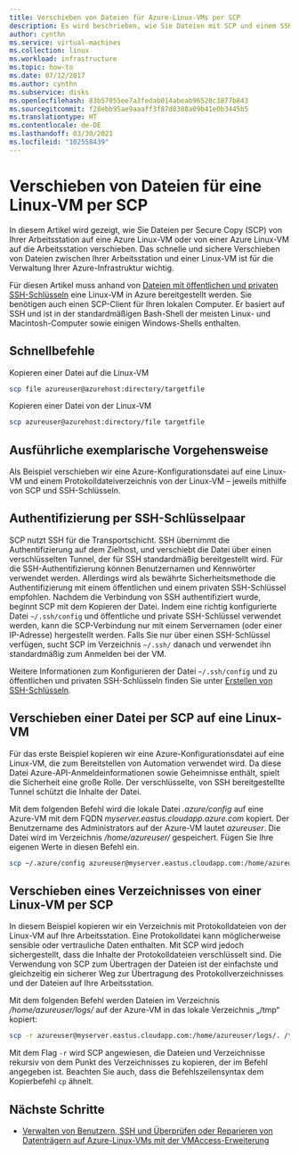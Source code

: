 ```yaml
---
title: Verschieben von Dateien für Azure-Linux-VMs per SCP
description: Es wird beschrieben, wie Sie Dateien mit SCP und einem SSH-Schlüsselpaar auf sichere Weise auf eine bzw. von einer Linux-VM in Azure verschieben.
author: cynthn
ms.service: virtual-machines
ms.collection: linux
ms.workload: infrastructure
ms.topic: how-to
ms.date: 07/12/2017
ms.author: cynthn
ms.subservice: disks
ms.openlocfilehash: 83b57055ee7a3fedab014abeab96520c3877b843
ms.sourcegitcommit: f28ebb95ae9aaaff3f87d8388a09b41e0b3445b5
ms.translationtype: HT
ms.contentlocale: de-DE
ms.lasthandoff: 03/30/2021
ms.locfileid: "102558439"
---
```

# <a name="move-files-to-and-from-a-linux-vm-using-scp"></a>Verschieben von Dateien für eine Linux-VM per SCP

In diesem Artikel wird gezeigt, wie Sie Dateien per Secure Copy (SCP) von Ihrer Arbeitsstation auf eine Azure Linux-VM oder von einer Azure Linux-VM auf die Arbeitsstation verschieben. Das schnelle und sichere Verschieben von Dateien zwischen Ihrer Arbeitsstation und einer Linux-VM ist für die Verwaltung Ihrer Azure-Infrastruktur wichtig. 

Für diesen Artikel muss anhand von [Dateien mit öffentlichen und privaten SSH-Schlüsseln](mac-create-ssh-keys.md) eine Linux-VM in Azure bereitgestellt werden. Sie benötigen auch einen SCP-Client für Ihren lokalen Computer. Er basiert auf SSH und ist in der standardmäßigen Bash-Shell der meisten Linux- und Macintosh-Computer sowie einigen Windows-Shells enthalten.

## <a name="quick-commands"></a>Schnellbefehle

Kopieren einer Datei auf die Linux-VM

```bash
scp file azureuser@azurehost:directory/targetfile
```

Kopieren einer Datei von der Linux-VM

```bash
scp azureuser@azurehost:directory/file targetfile
```

## <a name="detailed-walkthrough"></a>Ausführliche exemplarische Vorgehensweise

Als Beispiel verschieben wir eine Azure-Konfigurationsdatei auf eine Linux-VM und einem Protokolldateiverzeichnis von der Linux-VM – jeweils mithilfe von SCP und SSH-Schlüsseln.   

## <a name="ssh-key-pair-authentication"></a>Authentifizierung per SSH-Schlüsselpaar

SCP nutzt SSH für die Transportschicht. SSH übernimmt die Authentifizierung auf dem Zielhost, und verschiebt die Datei über einen verschlüsselten Tunnel, der für SSH standardmäßig bereitgestellt wird. Für die SSH-Authentifizierung können Benutzernamen und Kennwörter verwendet werden. Allerdings wird als bewährte Sicherheitsmethode die Authentifizierung mit einem öffentlichen und einem privaten SSH-Schlüssel empfohlen. Nachdem die Verbindung von SSH authentifiziert wurde, beginnt SCP mit dem Kopieren der Datei. Indem eine richtig konfigurierte Datei `~/.ssh/config` und öffentliche und private SSH-Schlüssel verwendet werden, kann die SCP-Verbindung nur mit einem Servernamen (oder einer IP-Adresse) hergestellt werden. Falls Sie nur über einen SSH-Schlüssel verfügen, sucht SCP im Verzeichnis `~/.ssh/` danach und verwendet ihn standardmäßig zum Anmelden bei der VM.

Weitere Informationen zum Konfigurieren der Datei `~/.ssh/config` und zu öffentlichen und privaten SSH-Schlüsseln finden Sie unter [Erstellen von SSH-Schlüsseln](mac-create-ssh-keys.md).

## <a name="scp-a-file-to-a-linux-vm"></a>Verschieben einer Datei per SCP auf eine Linux-VM

Für das erste Beispiel kopieren wir eine Azure-Konfigurationsdatei auf eine Linux-VM, die zum Bereitstellen von Automation verwendet wird. Da diese Datei Azure-API-Anmeldeinformationen sowie Geheimnisse enthält, spielt die Sicherheit eine große Rolle. Der verschlüsselte, von SSH bereitgestellte Tunnel schützt die Inhalte der Datei.

Mit dem folgenden Befehl wird die lokale Datei *.azure/config* auf eine Azure-VM mit dem FQDN *myserver.eastus.cloudapp.azure.com* kopiert. Der Benutzername des Administrators auf der Azure-VM lautet *azureuser*. Die Datei wird im Verzeichnis */home/azureuser/* gespeichert. Fügen Sie Ihre eigenen Werte in diesen Befehl ein.

```bash
scp ~/.azure/config azureuser@myserver.eastus.cloudapp.com:/home/azureuser/config
```

## <a name="scp-a-directory-from-a-linux-vm"></a>Verschieben eines Verzeichnisses von einer Linux-VM per SCP

In diesem Beispiel kopieren wir ein Verzeichnis mit Protokolldateien von der Linux-VM auf Ihre Arbeitsstation. Eine Protokolldatei kann möglicherweise sensible oder vertrauliche Daten enthalten. Mit SCP wird jedoch sichergestellt, dass die Inhalte der Protokolldateien verschlüsselt sind. Die Verwendung von SCP zum Übertragen der Dateien ist der einfachste und gleichzeitig ein sicherer Weg zur Übertragung des Protokollverzeichnisses und der Dateien auf Ihre Arbeitsstation.

Mit dem folgenden Befehl werden Dateien im Verzeichnis */home/azureuser/logs/* auf der Azure-VM in das lokale Verzeichnis „/tmp“ kopiert:

```bash
scp -r azureuser@myserver.eastus.cloudapp.com:/home/azureuser/logs/. /tmp/
```

Mit dem Flag `-r` wird SCP angewiesen, die Dateien und Verzeichnisse rekursiv von dem Punkt des Verzeichnisses zu kopieren, der im Befehl angegeben ist.  Beachten Sie auch, dass die Befehlszeilensyntax dem Kopierbefehl `cp` ähnelt.

## <a name="next-steps"></a>Nächste Schritte

* [Verwalten von Benutzern, SSH und Überprüfen oder Reparieren von Datenträgern auf Azure-Linux-VMs mit der VMAccess-Erweiterung](../extensions/vmaccess.md?toc=/azure/virtual-machines/linux/toc.json)
